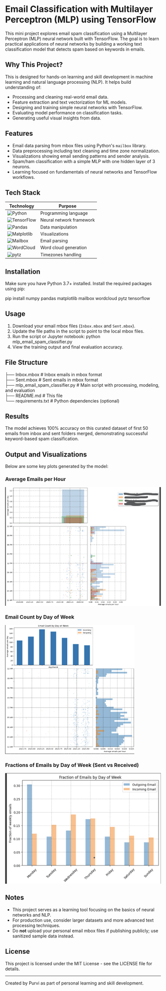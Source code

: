 # Email Classification with Multilayer Perceptron (MLP) using TensorFlow

This mini project explores email spam classification using a Multilayer Perceptron (MLP) neural network built with TensorFlow. The goal is to learn practical applications of neural networks by building a working text classification model that detects spam based on keywords in emails.

## Why This Project?

This is designed for hands-on learning and skill development in machine learning and natural language processing (NLP). It helps build understanding of:

- Processing and cleaning real-world email data.
- Feature extraction and text vectorization for ML models.
- Designing and training simple neural networks with TensorFlow.
- Evaluating model performance on classification tasks.
- Generating useful visual insights from data.

## Features

- Email data parsing from mbox files using Python's `mailbox` library.
- Data preprocessing including text cleaning and time zone normalization.
- Visualizations showing email sending patterns and sender analysis.
- Spam/ham classification with a simple MLP with one hidden layer of 3 neurons.
- Learning focused on fundamentals of neural networks and TensorFlow workflows.

## Tech Stack

| Technology                                                                 | Purpose                  |
|---------------------------------------------------------------------------|--------------------------|
| ![Python](https://img.shields.io/badge/Python-3776AB?logo=python&logoColor=white)               | Programming language     |
| ![TensorFlow](https://img.shields.io/badge/TensorFlow-FF6F00?logo=tensorflow&logoColor=white)   | Neural network framework |
| ![Pandas](https://img.shields.io/badge/Pandas-150458?logo=pandas&logoColor=white)               | Data manipulation        |
| ![Matplotlib](https://img.shields.io/badge/Matplotlib-11557C?logo=matplotlib&logoColor=white)   | Visualizations           |
| ![Mailbox](https://img.shields.io/badge/mailbox-Python-blue)                                   | Email parsing            |
| ![WordCloud](https://img.shields.io/badge/WordCloud-Python-blue)                               | Word cloud generation    |
| ![pytz](https://img.shields.io/badge/pytz-Python-blue)                                         | Timezones handling       |

## Installation

Make sure you have Python 3.7+ installed. Install the required packages using pip:

pip install numpy pandas matplotlib mailbox wordcloud pytz tensorflow


## Usage

1. Download your email mbox files (`Inbox.mbox` and `Sent.mbox`).
2. Update the file paths in the script to point to the local mbox files.
3. Run the script or Jupyter notebook:
python mlp_email_spam_classifier.py
4. View the training output and final evaluation accuracy.

## File Structure

├── Inbox.mbox # Inbox emails in mbox format <br>
├── Sent.mbox # Sent emails in mbox format <br>
├── mlp_email_spam_classifier.py # Main script with processing, modeling, and evaluation <br>
├── README.md # This file <br>
└── requirements.txt # Python dependencies (optional) <br>


## Results

The model achieves 100% accuracy on this curated dataset of first 50 emails from inbox and sent folders merged, demonstrating successful keyword-based spam classification.

## Output and Visualizations

Below are some key plots generated by the model:

### Average Emails per Hour

![Line plot of average emails per hour](average-emails-per-hour.png)

### Email Count by Day of Week

![Bar chart of email frequency by weekday](email-count-by-day-of-week.png)

### Fractions of Emails by Day of Week (Sent vs Received)

![Bar chart showing fractions of emails sent and received by day of week](fractions-of-emails-by-day-of-week.png)






## Notes

- This project serves as a learning tool focusing on the basics of neural networks and NLP.
- For production use, consider larger datasets and more advanced text processing techniques.
- Do **not** upload your personal email mbox files if publishing publicly; use sanitized sample data instead.

## License

This project is licensed under the MIT License - see the LICENSE file for details.

---

Created by Purvi as part of personal learning and skill development.

